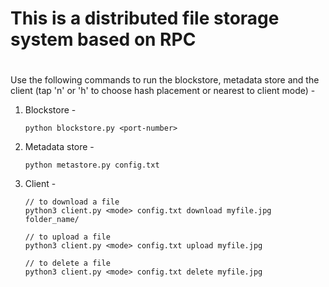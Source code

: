 # This is a distributed file storage system based on RPC
# 

Use the following commands to run the blockstore, metadata store and the client (tap 'n' or 'h' to choose hash placement or nearest to client mode) - 

1. Blockstore - 

   ```shell
   python blockstore.py <port-number>
   ```

2. Metadata store - 

   ```shell
   python metastore.py config.txt
   ```

3. Client - 

   ```shell
   // to download a file
   python3 client.py <mode> config.txt download myfile.jpg folder_name/
   
   // to upload a file
   python3 client.py <mode> config.txt upload myfile.jpg
   
   // to delete a file
   python3 client.py <mode> config.txt delete myfile.jpg
   ```
